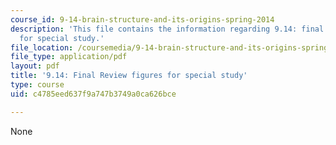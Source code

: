 ```yaml
---
course_id: 9-14-brain-structure-and-its-origins-spring-2014
description: 'This file contains the information regarding 9.14: final review figures
  for special study.'
file_location: /coursemedia/9-14-brain-structure-and-its-origins-spring-2014/c4785eed637f9a747b3749a0ca626bce_MIT9_14S14_Fin_review.pdf
file_type: application/pdf
layout: pdf
title: '9.14: Final Review figures for special study'
type: course
uid: c4785eed637f9a747b3749a0ca626bce

---
```

None